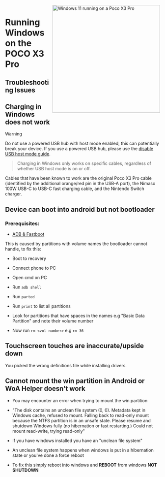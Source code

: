 <img align="right" src="https://github.com/n00b69/woa-vayu/blob/main/vayu.png" width="350" alt="Windows 11 running on a Poco X3 Pro">

# Running Windows on the POCO X3 Pro

## Troubleshooting Issues

## Charging in Windows does not work
> [!WARNING]
> Do not use a powered USB hub with host mode enabled, this can potentially break your device. If you use a powered USB hub, please use the [disable USB host mode guide](https://github.com/woa-vayu/Port-Windows-11-POCO-X3-Pro/blob/main/guide/postinstall-en.md#disabling-usb-host-mode).

> Charging in Windows only works on specific cables, regardless of whether USB host mode is on or off.

Cables that have been known to work are the original Poco X3 Pro cable (identified by the additional orange/red pin in the USB-A port), the Nimaso 100W USB-C to USB-C fast charging cable, and the Nintendo Switch charger.




## Device can boot into android but not bootloader

### Prerequisites:

- [ADB & Fastboot](https://developer.android.com/studio/releases/platform-tools)

This is caused by partitions with volume names the bootloader cannot handle, to fix this:

- Boot to recovery

- Connect phone to PC

- Open cmd on PC

- Run ```adb shell```

- Run ```parted```

- Run ```print``` to list all partitions

- Look for partitions that have spaces in the names e.g "Basic Data Partition" and note their volume number

- Now run ```rm <vol number>``` e.g ```rm 36```



## Touchscreen touches are inaccurate/upside down

You picked the wrong definitions file while installing drivers.

## Cannot mount the win partition in Android or WoA Helper doesn't work

- You may encounter an error when trying to mount the win partition
- "The disk contains an unclean file system (0, 0).
Metadata kept in Windows cache, refused to mount.
Falling back to read-only mount because the NTFS partition is in an
unsafe state. Please resume and shutdown Windows fully (no hibernation or fast restarting.)
Could not mount read-write, trying read-only"

- If you have windows installed you have an "unclean file system"
- An unclean file system happens when windows is put in a hibernation state or you've done a force reboot
- To fix this simply reboot into windows and **REBOOT** from windows **NOT SHUTDOWN**
